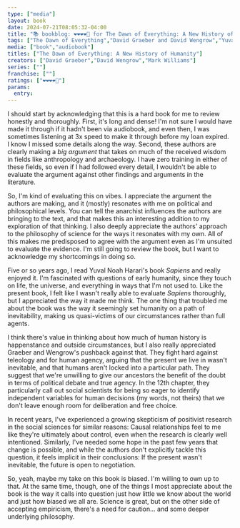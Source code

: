 ```yaml
---
type: ["media"]
layout: book
date: 2024-07-21T08:05:32-04:00
title: "📚 bookblog: ❤️❤️❤️❤️🖤 for The Dawn of Everything: A New History of Humanity, by David Graeber and David Wengrow"
tags: ["The Dawn of Everything","David Graeber and David Wengrow","Yuval Noah Harari","Sapiens","David Graeber","David Wengrow","history","social science","positivism","epistemological humility","causal relationships","research paradigms","philosophy","anarchism","bias"]
media: ["book","audiobook"]
titles: ["The Dawn of Everything: A New History of Humanity"]
creators: ["David Graeber","David Wengrow","Mark Williams"]
series: [""]
franchise: [""]
ratings: ["❤️❤️❤️❤️🖤"]
params:
  entry:
---
```


I should start by acknowledging that this is a hard book for me to review honestly and thoroughly. First, it's long and dense! I'm not sure I would have made it through if it hadn't been via audiobook, and even then, I was sometimes listening at 3x speed to make it through before my loan expired. I know I missed some details along the way. Second, these authors are clearly making a *big argument* that takes on much of the received wisdom in fields like anthropology and archaeology. I have zero training in either of these fields, so even if I had followed every detail, I wouldn't be able to evaluate the argument against other findings and arguments in the literature.

So, I'm kind of evaluating this on vibes. I appreciate the argument the authors are making, and it (mostly) resonates with me on political and philosophical levels. You can tell the anarchist influences the authors are bringing to the text, and that makes this an interesting addition to my exploration of that thinking. I also deeply appreciate the authors' approach to the philosophy of science for the ways it resonates with my own. All of this makes me predisposed to agree with the argument even as I'm unsuited to evaluate the evidence. I'm still going to review the book, but I want to acknowledge my shortcomings in doing so.

Five or so years ago, I read Yuval Noah Harari's book *Sapiens* and really enjoyed it. I'm fascinated with questions of early humanity, since they touch on life, the universe, and everything in ways that I'm not used to. Like the present book, I felt like I wasn't really able to evaluate *Sapiens* thoroughly, but I appreciated the way it made me think. The one thing that troubled me about the book was the way it seemingly set humanity on a path of inevitability, making us quasi-victims of our circumstances rather than full agents.

I think there's value in thinking about how much of human history is happenstance and outside circumstances, but I also really appreciated Graeber and Wengrow's pushback against that. They fight hard against teleology and for human agency, arguing that the present we live in wasn't inevitable, and that humans aren't locked into a particular path. They suggest that we're unwilling to give our ancestors the benefit of the doubt in terms of political debate and true agency. In the 12th chapter, they particularly call out social scientists for being so eager to identify independent variables for human decisions (my words, not theirs) that we don't leave enough room for deliberation and free choice.

In recent years, I've experienced a growing skepticism of positivist research in the social sciences for similar reasons: Causal relationships feel to me like they're ultimately about control, even when the research is clearly well intentioned. Similarly, I've needed some hope in the past few years that change is possible, and while the authors don't explicitly tackle this question, it feels implicit in their conclusions: If the present wasn't inevitable, the future is open to negotiation.

So, yeah, maybe my take on this book is biased. I'm willing to own up to that. At the same time, though, one of the things I most appreciate about the book is the way it calls into question just how little we know about the world and just how biased we all are. Science is great, but on the other side of accepting empiricism, there's a need for caution... and some deeper underlying philosophy.

